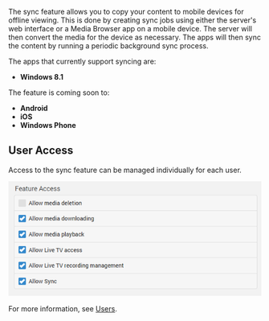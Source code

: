 The sync feature allows you to copy your content to mobile devices for offline viewing. This is done by creating sync jobs using either the server's web interface or a Media Browser app on a mobile device. The server will then convert the media for the device as necessary. The apps will then sync the content by running a periodic background sync process.

The apps that currently support syncing are:

* **Windows 8.1**

The feature is coming soon to:

* **Android**
* **iOS**
* **Windows Phone**

## User Access

Access to the sync feature can be managed individually for each user. 

![](images/server/users21.png)

For more information, see [Users](Users).